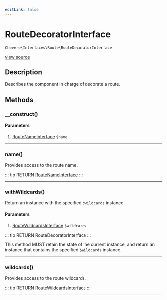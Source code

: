 ```yaml
---
editLink: false
---
```


# RouteDecoratorInterface

`Chevere\Interfaces\Route\RouteDecoratorInterface`

[view source](https://github.com/chevere/chevere/blob/master/interfaces/Route/RouteDecoratorInterface.php)

## Description

Describes the component in charge of decorate a route.

## Methods

### __construct()

#### Parameters

1. [RouteNameInterface](./RouteNameInterface.md) `$name`

---

### name()

Provides access to the route name.

::: tip RETURN
[RouteNameInterface](./RouteNameInterface.md)
:::

---

### withWildcards()

Return an instance with the specified `$wildcards` instance.

#### Parameters

1. [RouteWildcardsInterface](./RouteWildcardsInterface.md) `$wildcards`

::: tip RETURN
RouteDecoratorInterface
:::

This method MUST retain the state of the current instance, and return
an instance that contains the specified `$wildcards` instance.

---

### wildcards()

Provides access to the route wildcards.

::: tip RETURN
[RouteWildcardsInterface](./RouteWildcardsInterface.md)
:::

---
